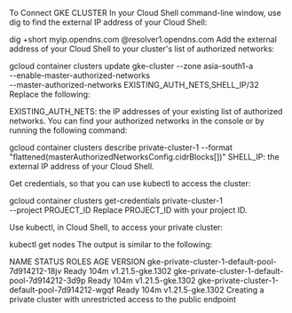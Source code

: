 To Connect GKE CLUSTER
In your Cloud Shell command-line window, use dig to find the external IP address of your Cloud Shell:


dig +short myip.opendns.com @resolver1.opendns.com
Add the external address of your Cloud Shell to your cluster's list of authorized networks:


gcloud container clusters update gke-cluster --zone asia-south1-a \
    --enable-master-authorized-networks \
    --master-authorized-networks EXISTING_AUTH_NETS,SHELL_IP/32
Replace the following:

EXISTING_AUTH_NETS: the IP addresses of your existing list of authorized networks. You can find your authorized networks in the console or by running the following command:


gcloud container clusters describe private-cluster-1 --format "flattened(masterAuthorizedNetworksConfig.cidrBlocks[])"
SHELL_IP: the external IP address of your Cloud Shell.

Get credentials, so that you can use kubectl to access the cluster:


gcloud container clusters get-credentials private-cluster-1 \
    --project PROJECT_ID
Replace PROJECT_ID with your project ID.

Use kubectl, in Cloud Shell, to access your private cluster:


kubectl get nodes
The output is similar to the following:


NAME                                               STATUS   ROLES    AGE    VERSION
gke-private-cluster-1-default-pool-7d914212-18jv   Ready    <none>   104m   v1.21.5-gke.1302
gke-private-cluster-1-default-pool-7d914212-3d9p   Ready    <none>   104m   v1.21.5-gke.1302
gke-private-cluster-1-default-pool-7d914212-wgqf   Ready    <none>   104m   v1.21.5-gke.1302
Creating a private cluster with unrestricted access to the public endpoint

